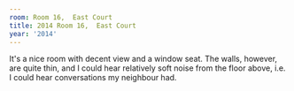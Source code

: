 ```yaml
---
room: Room 16,  East Court
title: 2014 Room 16,  East Court
year: '2014'
---
```


It's a nice room with decent view and a window seat. The walls, however, are quite thin, and I could hear relatively soft noise from the floor above, i.e. I could hear conversations my neighbour had.